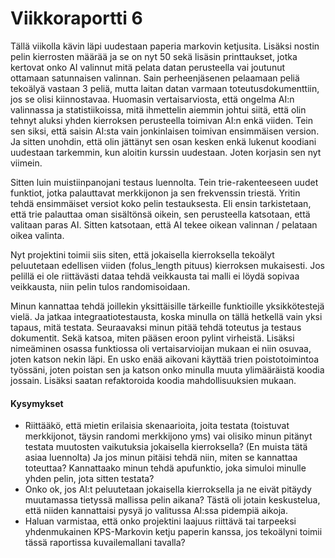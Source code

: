 # Viikkoraportti 6
Tällä viikolla kävin läpi uudestaan paperia markovin ketjusita. 
Lisäksi nostin pelin kierrosten määrää ja se on nyt 50 sekä lisäsin printtaukset, jotka kertovat onko AI valinnut mitä pelata datan perusteella vai joutunut ottamaan satunnaisen valinnan. 
Sain perheenjäsenen pelaamaan peliä tekoälyä vastaan 3 peliä, mutta laitan datan varmaan toteutusdokumenttiin, jos se olisi kiinnostavaa. 
Huomasin vertaisarviosta, että ongelma AI:n valinnassa ja statistiikoissa, mitä ihmettelin aiemmin johtui siitä, että olin tehnyt aluksi yhden kierroksen perusteella toimivan AI:n enkä viiden.
Tein sen siksi, että saisin AI:sta vain jonkinlaisen toimivan ensimmäisen version. 
Ja sitten unohdin, että olin jättänyt sen osan kesken enkä lukenut koodiani uudestaan tarkemmin, kun aloitin kurssin uudestaan. 
Joten korjasin sen nyt viimein. 

Sitten luin muistiinpanojani testaus luennolta. 
Tein trie-rakenteeseen uudet funktiot, jotka palauttavat merkkijonon ja sen frekvenssin triestä. 
Yritin tehdä ensimmäiset versiot koko pelin testauksesta. 
Eli ensin tarkistetaan, että trie palauttaa oman sisältönsä oikein, sen perusteella katsotaan, että valitaan paras AI. 
Sitten katsotaan, että AI tekee oikean valinnan / pelataan oikea valinta. 

Nyt projektini toimii siis siten, että jokaisella kierroksella tekoälyt peluutetaan edellisen viiden (folus_length pituus) kierroksen mukaisesti. 
Jos pelillä ei ole riittävästi dataa tehdä veikkausta tai malli ei löydä sopivaa veikkausta, niin pelin tulos randomisoidaan.

Minun kannattaa tehdä joillekin yksittäisille tärkeille funktioille yksikkötestejä vielä. 
Ja jatkaa integraatiotestausta, koska minulla on tällä hetkellä vain yksi tapaus, mitä testata.
Seuraavaksi minun pitää tehdä toteutus ja testaus dokumentit. 
Sekä katsoa, miten pääsen eroon pylint virheistä. 
Lisäksi nimeäminen osassa funktiossa oli vertaisarvioijan mukaan ei niin osuvaa, joten katson nekin läpi. 
En usko enää aikovani käyttää trien poistotoimintoa työssäni, joten poistan sen ja katson onko minulla muuta ylimääräistä koodia jossain. 
Lisäksi saatan refaktoroida koodia mahdollisuuksien mukaan.

#### Kysymykset
- Riittääkö, että mietin erilaisia skenaarioita, joita testata (toistuvat merkkijonot, täysin randomi merkkijono yms) vai olisiko minun pitänyt testata muutosten vaikutuksia jokaisella kierroksella?
(En muista tätä asiaa luennolta) 
Ja jos minun pitäisi tehdä niin, miten se kannattaa toteuttaa? 
Kannattaako minun tehdä apufunktio, joka simuloi minulle yhden pelin, jota sitten testata?
- Onko ok, jos AI:t peluutetaan jokaisella kierroksella ja ne eivät pitäydy muutamassa tietyssä mallissa pelin aikana?
Tästä oli jotain keskustelua, että niiden kannattaisi pysyä jo valitussa AI:ssa pidempiä aikoja.
- Haluan varmistaa, että onko projektini laajuus riittävä tai tarpeeksi yhdenmukainen KPS-Markovin ketju paperin kanssa, jos tekoälyni toimii tässä raportissa kuvailemallani tavalla? 
